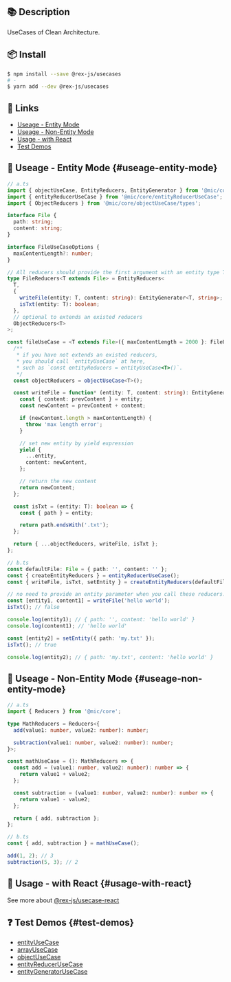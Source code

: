## 📚 Description
UseCases of Clean Architecture.

## 📦 Install

```bash
$ npm install --save @rex-js/usecases
# -
$ yarn add --dev @rex-js/usecases
```

## 🔗 Links
- [Useage - Entity Mode](#useage-entity-mode)
- [Useage - Non-Entity Mode](#useage-non-entity-mode)
- [Usage - with React](#usage-with-react)
- [Test Demos](#test-demos)

## 🔨 Useage - Entity Mode {#useage-entity-mode}
```ts
// a.ts
import { objectUseCase, EntityReducers, EntityGenerator } from '@mic/core';
import { entityReducerUseCase } from '@mic/core/entityReducerUseCase';
import { ObjectReducers } from '@mic/core/objectUseCase/types';

interface File {
  path: string;
  content: string;
}

interface FileUseCaseOptions {
  maxContentLength?: number;
}

// All reducers should provide the first argument with an entity type T, such as `file: T`.
type FileReducers<T extends File> = EntityReducers<
  T,
  {
    writeFile(entity: T, content: string): EntityGenerator<T, string>;
    isTxt(entity: T): boolean;
  },
  // optional to extends an existed reducers
  ObjectReducers<T>
>;

const fileUseCase = <T extends File>({ maxContentLength = 2000 }: FileUseCaseOptions = {}): FileReducers<T> => {
  /**
   * if you have not extends an existed reducers,
   * you should call `entityUseCase` at here,
   * such as `const entityReducers = entityUseCase<T>()`.
   */
  const objectReducers = objectUseCase<T>();

  const writeFile = function* (entity: T, content: string): EntityGenerator<T, string> {
    const { content: prevContent } = entity;
    const newContent = prevContent + content;

    if (newContent.length > maxContentLength) {
      throw 'max length error';
    }

    // set new entity by yield expression
    yield {
      ...entity,
      content: newContent,
    };

    // return the new content
    return newContent;
  };

  const isTxt = (entity: T): boolean => {
    const { path } = entity;

    return path.endsWith('.txt');
  };

  return { ...objectReducers, writeFile, isTxt };
};

// b.ts
const defaultFile: File = { path: '', content: '' };
const { createEntityReducers } = entityReducerUseCase();
const { writeFile, isTxt, setEntity } = createEntityReducers(defaultFile, fileUseCase, { maxContentLength: 50 });

// no need to provide an entity parameter when you call these reducers!
const [entity1, content1] = writeFile('hello world');
isTxt(); // false

console.log(entity1); // { path: '', content: 'hello world' }
console.log(content1); // 'hello world'

const [entity2] = setEntity({ path: 'my.txt' });
isTxt(); // true

console.log(entity2); // { path: 'my.txt', content: 'hello world' }
```

## 🔨 Useage - Non-Entity Mode {#useage-non-entity-mode}
```ts
// a.ts
import { Reducers } from '@mic/core';

type MathReducers = Reducers<{
  add(value1: number, value2: number): number;

  subtraction(value1: number, value2: number): number;
}>;

const mathUseCase = (): MathReducers => {
  const add = (value1: number, value2: number): number => {
    return value1 + value2;
  };

  const subtraction = (value1: number, value2: number): number => {
    return value1 - value2;
  };

  return { add, subtraction };
};

// b.ts
const { add, subtraction } = mathUseCase();

add(1, 2); // 3
subtraction(5, 3); // 2
```

## 🔨 Usage - with React {#usage-with-react}
See more about [@rex-js/usecase-react](https://github.com/china-liji/mic-usecase-react)

## ❓ Test Demos {#test-demos}
- [entityUseCase](https://github.com/china-liji/mic-usecases/blob/main/src/entityUseCase/index.test.ts)
- [arrayUseCase](https://github.com/china-liji/mic-usecases/blob/main/src/arrayUseCase/index.test.ts)
- [objectUseCase](https://github.com/china-liji/mic-usecases/blob/main/src/objectUseCase/index.test.ts)
- [entityReducerUseCase](https://github.com/china-liji/mic-usecases/blob/main/src/entityReducerUseCase/index.test.ts)
- [entityGeneratorUseCase](https://github.com/china-liji/mic-usecases/blob/main/src/entityGeneratorUseCase/index.test.ts)